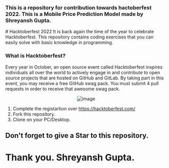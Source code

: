 
<h3>This is a repository for contribution towards hactoberfest 2022.
This is a Mobile Price Prediction Model made by Shreyansh Gupta.</h3>
# Hacktoberfest 2022
It is back again the time of the year to celebrate Hacktoberfest. This repository contains coding exercises that you can easily solve with basic knowledge in programming.

<h3>What is Hacktoberfest?</h3>

<p>Every year in October, an open source event called Hacktoberfest inspires individuals all over the world to actively engage in and contribute to open source projects that are hosted on GitHub and GitLab. By taking part in this event, you may receive a free GitHub swag pack. You must submit 4 pull requests in order to receive that awesome swag pack.</p>


<p align="center"> <img src="https://uno-website-assets.s3.amazonaws.com/wp-content/uploads/2022/09/28094927/Uno_HackFest22_Hero_V1-1536x593.jpg" alt="image" /> </p>

1. Complete the registartion over https://hacktoberfest.com/
2. Fork this repository.
3. Clone on your PC/Desktop.

<h2>Don't forget to give a Star to this repository. </h2>
<h1>Thank you. Shreyansh Gupta.</h1>
